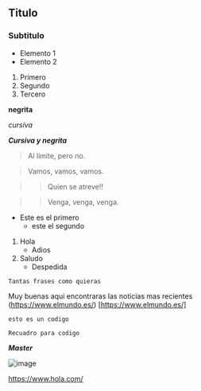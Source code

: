 ## Titulo
### Subtitulo

- Elemento 1
- Elemento 2

1. Primero
2. Segundo
3. Tercero

**negrita**

*cursiva*

***Cursiva y negrita***

> Al limite, pero no.

>Vamos, vamos, vamos.

>> Quien se atreve!!

>> Venga, venga, venga.

- Este es el primero
    - este el segundo
   
1. Hola
    - Adios
2. Saludo
    - Despedida

~~~~
Tantas frases como quieras
~~~~

Muy buenas aqui encontraras las noticias mas recientes (https://www.elmundo.es/) [https://www.elmundo.es/]

`esto es un codigo`

    Recuadro para codigo

***Master***

![image](https://steamcdn-a.akamaihd.net/steamcommunity/public/images/avatars/b3/b3ae866a1861cbf3fa8516ab0b2b20c9eec47d69_full.jpg) 

<https://www.hola.com/>

